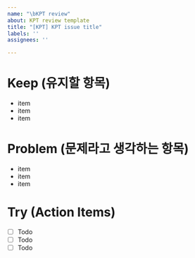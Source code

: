 ```yaml
---
name: "\bKPT review"
about: KPT review template
title: "[KPT] KPT issue title"
labels: ''
assignees: ''

---
```


# Keep (유지할 항목)
- item
- item
- item

# Problem (문제라고 생각하는 항목)
- item
- item
- item

# Try (Action Items)
- [ ] Todo 
- [ ] Todo 
- [ ] Todo
